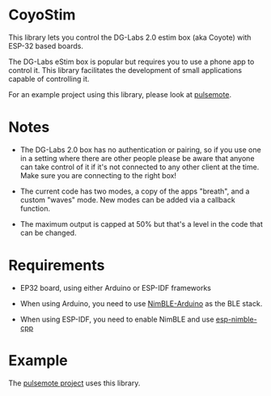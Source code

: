 # CoyoStim

This library lets you control the DG-Labs 2.0 estim box (aka Coyote) with ESP-32 based boards.

The DG-Labs eStim box is popular but requires you to use
a phone app to control it. This library facilitates the development of
small applications capable of controlling it.

For an example project using this library, please look at [pulsemote](https://github.com/erotronik/pulsemote).

# Notes

* The DG-Labs 2.0 box has no authentication or pairing, so if you use
one in a setting where there are other people please be aware that anyone
can take control of it if it's
not connected to any other client at the time. Make sure you are connecting
to the right box!

* The current code has two modes, a copy of the apps "breath", and a custom
"waves" mode.
New modes can be added via a callback function.

* The maximum output is capped at 50% but that's a level in the code that can be changed.

# Requirements

* EP32 board, using either Arduino or ESP-IDF frameworks

* When using Arduino, you need to use [NimBLE-Arduino](https://github.com/h2zero/NimBLE-Arduino) as the BLE stack.

* When using ESP-IDF, you need to enable NimBLE and use [esp-nimble-cpp](https://github.com/h2zero/esp-nimble-cpp)

# Example

The [pulsemote project](https://github.com/erotronik/pulsemote) uses this library.
